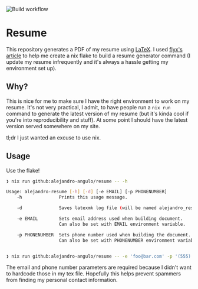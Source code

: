 ![Build workflow](https://github.com/alejandro-angulo/resume/actions/workflows/build.yml/badge.svg)

# Resume

This repository generates a PDF of my resume using
[LaTeX](https://www.latex-project.org/). I used [flyx's
article](https://flyx.org/nix-flakes-latex/) to help me create a nix flake to
build a resume generator command (I update my resume infrequently and it's
always a hassle getting my environment set up).

## Why?

This is nice for me to make sure I have the right environment to work on my
resume. It's not very practical, I admit, to have people run a `nix run`
command to generate the latest version of my resume (but it's kinda cool if
you're into reproducibility and stuff). At some point I should have the latest
version served somewhere on my site.

tl;dr I just wanted an excuse to use nix.

## Usage

Use the flake!

```bash
❯ nix run github:alejandro-angulo/resume -- -h

Usage: alejandro-resume [-h] [-d] [-e EMAIL] [-p PHONENUMBER]
    -h              Prints this usage message.

    -d              Saves latexmk log file (will be named alejandro_resume.log)

    -e EMAIL        Sets email address used when building document.
                    Can also be set with EMAIL environment variable.

    -p PHONENUMBER  Sets phone number used when building the document.
                    Can also be set with PHONENUMBER environment variable.


❯ nix run github:alejandro-angulo/resume -- -e 'foo@bar.com' -p '(555) 555-5555'
```

The email and phone number parameters are required because I didn't want to
hardcode those in my tex file. Hopefully this helps prevent spammers from
finding my personal contact information.
